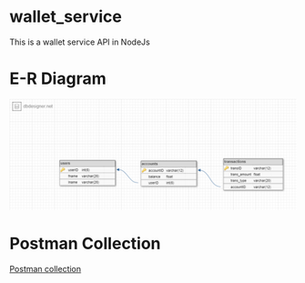 # wallet_service
This is a wallet service API in NodeJs


# E-R Diagram
<img src="./public/assets/ERD.png">

# Postman Collection
<a href="https://web.postman.co/workspace/My-Workspace~e801e857-de9e-4c42-8191-af1848cd4384/collection/12642333-f04f782e-4996-440c-8a50-bccd48eb4455?action=share&creator=12642333" target=_blank > Postman collection </a>